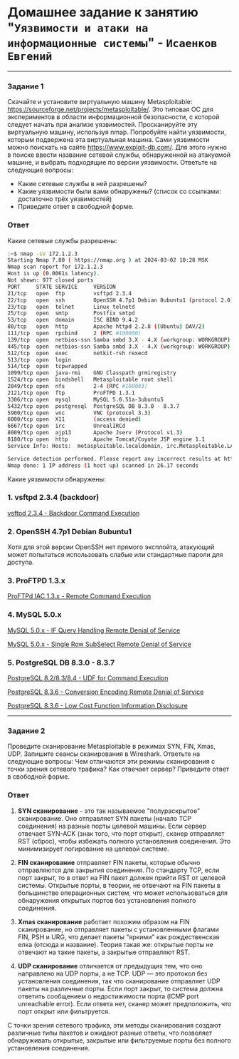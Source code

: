 # Домашнее задание к занятию "`Уязвимости и атаки на информационные системы`" - `Исаенков Евгений`

---

### Задание 1

Скачайте и установите виртуальную машину Metasploitable: https://sourceforge.net/projects/metasploitable/.
Это типовая ОС для экспериментов в области информационной безопасности, с которой следует начать при анализе уязвимостей.
Просканируйте эту виртуальную машину, используя nmap.
Попробуйте найти уязвимости, которым подвержена эта виртуальная машина.
Сами уязвимости можно поискать на сайте https://www.exploit-db.com/.
Для этого нужно в поиске ввести название сетевой службы, обнаруженной на атакуемой машине, и выбрать подходящие по версии уязвимости.
Ответьте на следующие вопросы:
- Какие сетевые службы в ней разрешены?
- Какие уязвимости были вами обнаружены? (список со ссылками: достаточно трёх уязвимостей)
- Приведите ответ в свободной форме.

### Ответ

Какие сетевые службы разрешены:
```bash
:~$ nmap -sV 172.1.2.3
Starting Nmap 7.80 ( https://nmap.org ) at 2024-03-02 10:28 MSK
Nmap scan report for 172.1.2.3
Host is up (0.0061s latency).
Not shown: 977 closed ports
PORT     STATE SERVICE     VERSION
21/tcp   open  ftp         vsftpd 2.3.4
22/tcp   open  ssh         OpenSSH 4.7p1 Debian 8ubuntu1 (protocol 2.0)
23/tcp   open  telnet      Linux telnetd
25/tcp   open  smtp        Postfix smtpd
53/tcp   open  domain      ISC BIND 9.4.2
80/tcp   open  http        Apache httpd 2.2.8 ((Ubuntu) DAV/2)
111/tcp  open  rpcbind     2 (RPC #100000)
139/tcp  open  netbios-ssn Samba smbd 3.X - 4.X (workgroup: WORKGROUP)
445/tcp  open  netbios-ssn Samba smbd 3.X - 4.X (workgroup: WORKGROUP)
512/tcp  open  exec        netkit-rsh rexecd
513/tcp  open  login
514/tcp  open  tcpwrapped
1099/tcp open  java-rmi    GNU Classpath grmiregistry
1524/tcp open  bindshell   Metasploitable root shell
2049/tcp open  nfs         2-4 (RPC #100003)
2121/tcp open  ftp         ProFTPD 1.3.1
3306/tcp open  mysql       MySQL 5.0.51a-3ubuntu5
5432/tcp open  postgresql  PostgreSQL DB 8.3.0 - 8.3.7
5900/tcp open  vnc         VNC (protocol 3.3)
6000/tcp open  X11         (access denied)
6667/tcp open  irc         UnrealIRCd
8009/tcp open  ajp13       Apache Jserv (Protocol v1.3)
8180/tcp open  http        Apache Tomcat/Coyote JSP engine 1.1
Service Info: Hosts:  metasploitable.localdomain, irc.Metasploitable.LAN; OSs: Unix, Linux; CPE: cpe:/o:linux:linux_kernel

Service detection performed. Please report any incorrect results at https://nmap.org/submit/ .
Nmap done: 1 IP address (1 host up) scanned in 26.17 seconds
```

Какие уязвимости обнаружены:

### 1. vsftpd 2.3.4 (backdoor)
[vsftpd 2.3.4 - Backdoor Command Execution](https://www.exploit-db.com/exploits/49757)

### 2. OpenSSH 4.7p1 Debian 8ubuntu1
Хотя для этой версии OpenSSH нет прямого эксплойта, атакующий может попытаться использовать слабые или стандартные пароли для доступа.

### 3. ProFTPD 1.3.x
[ProFTPd IAC 1.3.x - Remote Command Execution](https://www.exploit-db.com/exploits/15449)

### 4. MySQL 5.0.x
[MySQL 5.0.x - IF Query Handling Remote Denial of Service](https://www.exploit-db.com/exploits/30020)

[MySQL 5.0.x - Single Row SubSelect Remote Denial of Service](https://www.exploit-db.com/exploits/29724)

### 5. PostgreSQL DB 8.3.0 - 8.3.7
[PostgreSQL 8.2/8.3/8.4 - UDF for Command Execution](https://www.exploit-db.com/exploits/32849)

[PostgreSQL 8.3.6 - Conversion Encoding Remote Denial of Service](https://www.exploit-db.com/exploits/32847)

[PostgreSQL 8.3.6 - Low Cost Function Information Disclosure](https://www.exploit-db.com/exploits/7855)

---

### Задание 2

Проведите сканирование Metasploitable в режимах SYN, FIN, Xmas, UDP.
Запишите сеансы сканирования в Wireshark.
Ответьте на следующие вопросы:
Чем отличаются эти режимы сканирования с точки зрения сетевого трафика?
Как отвечает сервер?
Приведите ответ в свободной форме.

### Ответ

1. **SYN сканирование** - это так называемое "полураскрытое" сканирование. Оно отправляет SYN пакеты (начало TCP соединения) на разные порты целевой машины. Если сервер отвечает SYN-ACK (знак того, что порт открыт), сканер отправляет RST (сброс), чтобы избежать полного установления соединения. Это минимизирует логирование на целевой системе.

2. **FIN сканирование** отправляет FIN пакеты, которые обычно отправляются для закрытия соединения. По стандарту TCP, если порт закрыт, то в ответ на FIN пакет должен прийти RST от целевой системы. Открытые порты, в теории, не отвечают на FIN пакеты в большинстве операционных систем, что может использоваться для обнаружения открытых портов без установления полного соединения.

3. **Xmas сканирование** работает похожим образом на FIN сканирование, но отправляет пакеты с установленными флагами FIN, PSH и URG, что делает пакеты "яркими" как рождественская елка (отсюда и название). Теория такая же: открытые порты не отвечают на такие пакеты, а закрытые отправляют RST.

4. **UDP сканирование** отличается от предыдущих тем, что оно направлено на UDP порты, а не TCP. UDP — это протокол без установления соединения, так что сканирование отправляет UDP пакеты на различные порты. Если порт закрыт, то система должна ответить сообщением о недостижимости порта (ICMP port unreachable error). Если ответа нет, сканер может предположить, что порт открыт или фильтруется.

С точки зрения сетевого трафика, эти методы сканирования создают различные типы пакетов и ожидают разные ответы, что позволяет обнаруживать открытые, закрытые или фильтруемые порты без полного установления соединения.
